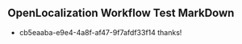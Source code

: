## OpenLocalization Workflow Test MarkDown
* cb5eaaba-e9e4-4a8f-af47-9f7afdf33f14 thanks!

<!--HONumber=Sep16_HO1-->


